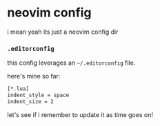 # neovim config

i mean yeah its just a neovim config dir

### `.editorconfig`

this config leverages an `~/.editorconfig` file.

here's mine so far:

```bash
[*.lua]
indent_style = space
indent_size = 2
```

let's see if i remember to update it as time goes on!

